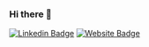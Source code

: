 ### Hi there 👋

[![Linkedin Badge](https://img.shields.io/badge/-ShoebSiddique-blue?style=flat-square&logo=Linkedin&logoColor=white&link=https://www.linkedin.com/in/siddiquishoeb/)](https://www.linkedin.com/in/siddiquishoeb/)
[![Website Badge](https://img.shields.io/badge/StackOverflow-ShoebSiddique-yellow)](https://stackoverflow.com/users/5089622/shoeb-siddique)

<!--
**ShoebSiddique/ShoebSiddique** is a ✨ _special_ ✨ repository because its `README.md` (this file) appears on your GitHub profile.

Here are some ideas to get you started:

- 🔭 I’m currently working on ...
- 🌱 I’m currently learning ...
- 👯 I’m looking to collaborate on ...
- 🤔 I’m looking for help with ...
- 💬 Ask me about ...
- 📫 How to reach me: ...
- 😄 Pronouns: ...
- ⚡ Fun fact: ...
-->
